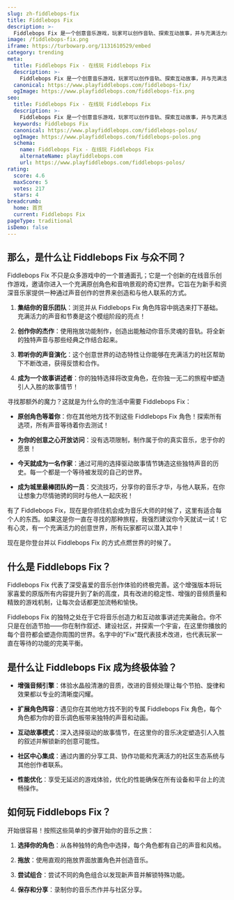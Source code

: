 ```yaml
---
slug: zh-fiddlebops-fix
title: Fiddlebops Fix
description: >-
  Fiddlebops Fix 是一个创意音乐游戏，玩家可以创作音轨、探索互动故事，并与充满活力的社区互动，全部免费在线体验。
image: /fiddlebops-fix.png
iframe: https://turbowarp.org/1131610529/embed
category: trending
meta:
  title: Fiddlebops Fix - 在线玩 Fiddlebops Fix
  description: >-
    Fiddlebops Fix 是一个创意音乐游戏，玩家可以创作音轨、探索互动故事，并与充满活力的社区互动，全部免费在线体验。
  canonical: https://www.playfiddlebops.com/fiddlebops-fix/
  ogImage: https://www.playfiddlebops.com/fiddlebops-fix.png
seo:
  title: Fiddlebops Fix - 在线玩 Fiddlebops Fix
  description: >-
    Fiddlebops Fix 是一个创意音乐游戏，玩家可以创作音轨、探索互动故事，并与充满活力的社区互动，全部免费在线体验。
  keywords: Fiddlebops Fix
  canonical: https://www.playfiddlebops.com/fiddlebops-polos/
  ogImage: https://www.playfiddlebops.com/fiddlebops-polos.png
  schema:
    name: Fiddlebops Fix - 在线玩 Fiddlebops Fix
    alternateName: playfiddlebops.com
    url: https://www.playfiddlebops.com/fiddlebops-polos/
rating:
  score: 4.6
  maxScore: 5
  votes: 217
  stars: 4
breadcrumb:
  home: 首页
  current: Fiddlebops Fix
pageType: traditional
isDemo: false
---
```


## 那么，是什么让 Fiddlebops Fix 与众不同？

Fiddlebops Fix 不只是众多游戏中的一个普通面孔；它是一个创新的在线音乐创作游戏，邀请你进入一个充满原创角色和音响景观的奇幻世界。它旨在为新手和资深音乐家提供一种通过声音创作的世界来创造和与他人联系的方式。

1. **集结你的音乐团队**：浏览并从 Fiddlebops Fix 角色阵容中挑选来打下基础。充满活力的声音和节奏是这个模组阶段的亮点！

1. **创作你的杰作**：使用拖放功能制作，创造出能触动你音乐灵魂的音轨。将全新的独特声音与那些经典之作结合起来。

1. **聆听你的声音演化**：这个创意世界的动态特性让你能够在充满活力的社区帮助下不断改进，获得反馈和合作。

1. **成为一个故事讲述者**：你的独特选择将改变角色，在你独一无二的旅程中塑造引人入胜的故事情节！

寻找那额外的魔力？这就是为什么你的生活中需要 Fiddlebops Fix：

- **原创角色等着你**：你在其他地方找不到这些 Fiddlebops Fix 角色！探索所有选项，所有声音等待着你去测试！

- **为你的创意之心开放访问**：没有选项限制，制作属于你的真实音乐，忠于你的愿景！

- **今天就成为一名作家**：通过可用的选择驱动故事情节铸造这些独特声音的历史。每一个都是一个等待被发现的自己的世界。

- **成为城里最棒团队的一员**：交流技巧，分享你的音乐才华，与他人联系，在你让想象力尽情驰骋的同时与他人一起庆祝！

有了 Fiddlebops Fix，现在是你抓住机会成为音乐大师的时候了，这里有适合每个人的东西。如果这是你一直在寻找的那种旅程，我强烈建议你今天就试一试！它有心灵，有一个充满活力的创意世界，所有玩家都可以潜入其中！

现在是你登台并以 Fiddlebops Fix 的方式点燃世界的时候了。

## 什么是 Fiddlebops Fix？

Fiddlebops Fix 代表了深受喜爱的音乐创作体验的终极完善。这个增强版本将玩家喜爱的原版所有内容提升到了新的高度，具有改进的稳定性、增强的音频质量和精致的游戏机制，让每次会话都更加流畅和愉快。

Fiddlebops Fix 的独特之处在于它将音乐创造力和互动故事讲述完美融合。你不只是在创造节拍——你在制作叙述、建设社区，并探索一个宇宙，在这里你播放的每个音符都会塑造你周围的世界。名字中的"Fix"既代表技术改进，也代表玩家一直在等待的功能的完美平衡。

## 是什么让 Fiddlebops Fix 成为终极体验？

- **增强音频引擎**：体验水晶般清澈的音质，改进的音频处理让每个节拍、旋律和效果都以专业的清晰度闪耀。

- **扩展角色阵容**：遇见你在其他地方找不到的专属 Fiddlebops Fix 角色，每个角色都为你的音乐调色板带来独特的声音和动画。

- **互动故事模式**：深入选择驱动的故事情节，在这里你的音乐决定塑造引人入胜的叙述并解锁新的创意可能性。

- **社区中心集成**：通过内置的分享工具、协作功能和充满活力的社区生态系统与其他创作者联系。

- **性能优化**：享受无延迟的游戏体验，优化的性能确保在所有设备和平台上的流畅操作。

## 如何玩 Fiddlebops Fix？

开始很容易！按照这些简单的步骤开始你的音乐之旅：

1. **选择你的角色**：从各种独特的角色中选择，每个角色都有自己的声音和风格。

1. **拖放**：使用直观的拖放界面放置角色并创造音乐。

1. **尝试组合**：尝试不同的角色组合以发现新声音并解锁特殊功能。

1. **保存和分享**：录制你的音乐杰作并与社区分享。